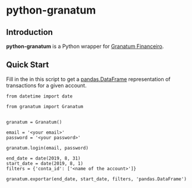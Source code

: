 # python-granatum

## Introduction

**python-granatum** is a Python wrapper for [Granatum Financeiro](https://www.granatum.com.br/financeiro/).

## Quick Start

Fill in the <values> in this script to get a [pandas.DataFrame](https://pandas.pydata.org/pandas-docs/stable/reference/api/pandas.DataFrame.html) representation of transactions for a given account.

```
from datetime import date

from granatum import Granatum


granatum = Granatum()

email = '<your email>'
password = '<your password>'

granatum.login(email, password)

end_date = date(2019, 8, 31)
start_date = date(2019, 8, 1)
filters = {'conta_id': ['<name of the account>']}

granatum.exportar(end_date, start_date, filters, 'pandas.DataFrame')
```
